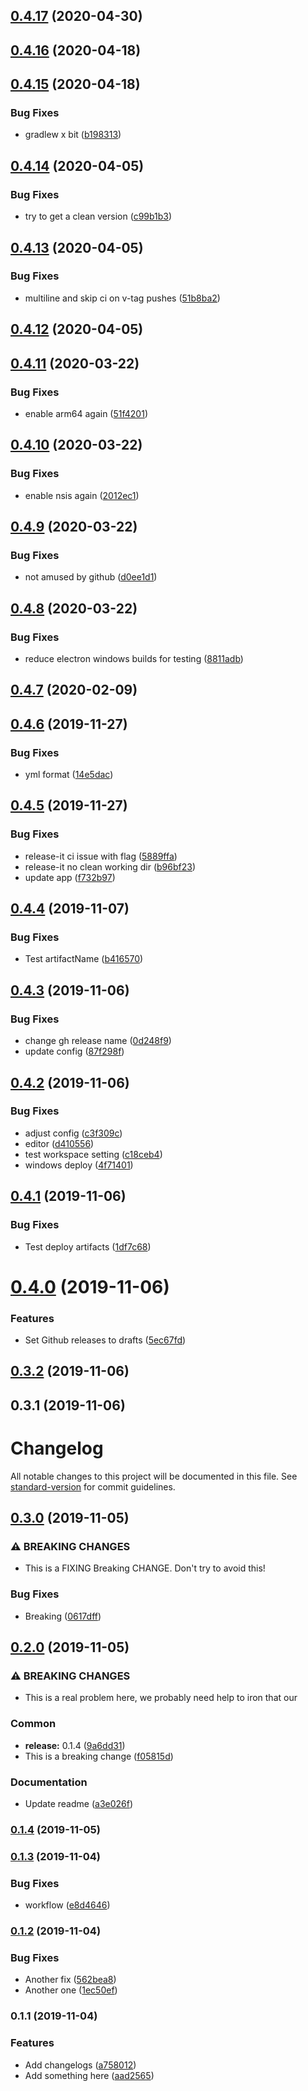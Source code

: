 ## [0.4.17](https://github.com/brindosch/hyperion-remote/compare/v0.4.16...v0.4.17) (2020-04-30)

## [0.4.16](https://github.com/brindosch/hyperion-remote/compare/v0.4.15...v0.4.16) (2020-04-18)

## [0.4.15](https://github.com/brindosch/hyperion-remote/compare/v0.4.14...v0.4.15) (2020-04-18)


### Bug Fixes

* gradlew x bit ([b198313](https://github.com/brindosch/hyperion-remote/commit/b198313f106c5286f12abc4e8dbedb67e5455c6e))

## [0.4.14](https://github.com/brindosch/hyperion-remote/compare/v0.4.13...v0.4.14) (2020-04-05)


### Bug Fixes

* try to get a clean version ([c99b1b3](https://github.com/brindosch/hyperion-remote/commit/c99b1b38f3487bc022d0eee378df7f5049b7fc1e))

## [0.4.13](https://github.com/brindosch/hyperion-remote/compare/v0.4.12...v0.4.13) (2020-04-05)


### Bug Fixes

* multiline and skip ci on v-tag pushes ([51b8ba2](https://github.com/brindosch/hyperion-remote/commit/51b8ba2b0fdf293d0bbfd9882222b930d077e2bc))

## [0.4.12](https://github.com/brindosch/hyperion-remote/compare/v0.4.11...v0.4.12) (2020-04-05)

## [0.4.11](https://github.com/brindosch/hyperion-remote/compare/v0.4.10...v0.4.11) (2020-03-22)


### Bug Fixes

* enable arm64 again ([51f4201](https://github.com/brindosch/hyperion-remote/commit/51f42016875c23b8daffb3c2be4c5b656621753d))

## [0.4.10](https://github.com/brindosch/hyperion-remote/compare/v0.4.9...v0.4.10) (2020-03-22)


### Bug Fixes

* enable nsis again ([2012ec1](https://github.com/brindosch/hyperion-remote/commit/2012ec18ab79ea2073ddc5db16710825a074e06c))

## [0.4.9](https://github.com/brindosch/hyperion-remote/compare/v0.4.8...v0.4.9) (2020-03-22)


### Bug Fixes

* not amused by github ([d0ee1d1](https://github.com/brindosch/hyperion-remote/commit/d0ee1d1de0e894a9da1ceacf72abfa5dc5f3601e))

## [0.4.8](https://github.com/brindosch/hyperion-remote/compare/v0.4.7...v0.4.8) (2020-03-22)


### Bug Fixes

* reduce electron windows builds for testing ([8811adb](https://github.com/brindosch/hyperion-remote/commit/8811adbab9be14a4cc0e273a0b843feffed4f199))

## [0.4.7](https://github.com/brindosch/hyperion-remote/compare/v0.4.6...v0.4.7) (2020-02-09)

## [0.4.6](https://github.com/brindosch/hyperion-remote/compare/v0.4.5...v0.4.6) (2019-11-27)


### Bug Fixes

* yml format ([14e5dac](https://github.com/brindosch/hyperion-remote/commit/14e5daccff71471e33f3deff104f65b96e07f9b9))

## [0.4.5](https://github.com/brindosch/hyperion-remote/compare/v0.4.4...v0.4.5) (2019-11-27)


### Bug Fixes

* release-it ci issue with flag ([5889ffa](https://github.com/brindosch/hyperion-remote/commit/5889ffac211e910a70ee9f65d90514246f61aa3e))
* release-it no clean working dir ([b96bf23](https://github.com/brindosch/hyperion-remote/commit/b96bf23a4ff15934fa84e1131e8acd12ccc38d5e))
* update app ([f732b97](https://github.com/brindosch/hyperion-remote/commit/f732b97ab65f7e6c65650b2daead1ef2dbfbb5f1))

## [0.4.4](https://github.com/brindosch/hyperion-remote/compare/v0.4.3...v0.4.4) (2019-11-07)


### Bug Fixes

* Test artifactName ([b416570](https://github.com/brindosch/hyperion-remote/commit/b416570e9f02f41d329500f35da9d5472fb81e21))

## [0.4.3](https://github.com/brindosch/hyperion-remote/compare/v0.4.2...v0.4.3) (2019-11-06)


### Bug Fixes

* change gh release name ([0d248f9](https://github.com/brindosch/hyperion-remote/commit/0d248f94d95c12a5f63946a6d74181d6a1c650f9))
* update config ([87f298f](https://github.com/brindosch/hyperion-remote/commit/87f298fc84ae5ec220ce8db88517f5620512c441))

## [0.4.2](https://github.com/brindosch/hyperion-remote/compare/v0.4.1...v0.4.2) (2019-11-06)


### Bug Fixes

* adjust config ([c3f309c](https://github.com/brindosch/hyperion-remote/commit/c3f309c6e516de156318b0004d3598eb4799ccde))
* editor ([d410556](https://github.com/brindosch/hyperion-remote/commit/d41055635093eb68bfcdc30ab5835f3f2b3a7e67))
* test workspace setting ([c18ceb4](https://github.com/brindosch/hyperion-remote/commit/c18ceb4ac6863110ec7ccd61893bfb590dd10c58))
* windows deploy ([4f71401](https://github.com/brindosch/hyperion-remote/commit/4f71401f62c5c1404af39993f53c96b390444eef))

## [0.4.1](https://github.com/brindosch/hyperion-remote/compare/v0.4.0...v0.4.1) (2019-11-06)


### Bug Fixes

* Test deploy artifacts ([1df7c68](https://github.com/brindosch/hyperion-remote/commit/1df7c6859f7ebfdf67f94a0fd0fb21defd38fd9f))

# [0.4.0](https://github.com/brindosch/hyperion-remote/compare/v0.3.2...v0.4.0) (2019-11-06)


### Features

* Set Github releases to drafts ([5ec67fd](https://github.com/brindosch/hyperion-remote/commit/5ec67fd302347b1214d233979f6069c0c404c2cd))

## [0.3.2](https://github.com/brindosch/hyperion-remote/compare/v0.3.1...v0.3.2) (2019-11-06)

## 0.3.1 (2019-11-06)

# Changelog

All notable changes to this project will be documented in this file. See [standard-version](https://github.com/conventional-changelog/standard-version) for commit guidelines.

## [0.3.0](https://github.com/brindosch/hyperion-remote/compare/v0.2.0...v0.3.0) (2019-11-05)


### ⚠ BREAKING CHANGES

* This is a FIXING Breaking CHANGE. Don't try to avoid this!

### Bug Fixes

* Breaking ([0617dff](https://github.com/brindosch/hyperion-remote/commit/0617dffc14b4a038df927dea98c4fcf77bb28d9f))

## [0.2.0](https://github.com/brindosch/hyperion-remote/compare/v0.1.5...v0.2.0) (2019-11-05)


### ⚠ BREAKING CHANGES

* This is a real problem here, we probably need help to iron that our

### Common

* **release:** 0.1.4 ([9a6dd31](https://github.com/brindosch/hyperion-remote/commit/9a6dd31e66d79b7ceabb5e2fcc266e4599fe6f70))
* This is a breaking change ([f05815d](https://github.com/brindosch/hyperion-remote/commit/f05815da72a0aa8e459585c50ad721cf834b6f62))


### Documentation

* Update readme ([a3e026f](https://github.com/brindosch/hyperion-remote/commit/a3e026f2cba68add9deec648988159c51ed1f575))

### [0.1.4](https://github.com/brindosch/hyperion-remote/compare/v0.1.5...v0.1.4) (2019-11-05)

### [0.1.3](https://github.com/brindosch/hyperion-remote/compare/v0.1.2...v0.1.3) (2019-11-04)


### Bug Fixes

* workflow ([e8d4646](https://github.com/brindosch/hyperion-remote/commit/e8d4646d972af8265d630c9bbd48a379df82e59f))

### [0.1.2](https://github.com/brindosch/hyperion-remote/compare/v0.1.1...v0.1.2) (2019-11-04)


### Bug Fixes

* Another fix ([562bea8](https://github.com/brindosch/hyperion-remote/commit/562bea8fd89e52aaad033df1643f84593077906c))
* Another one ([1ec50ef](https://github.com/brindosch/hyperion-remote/commit/1ec50efa982165fc82d431f27fa84bc07f2a1007))

### 0.1.1 (2019-11-04)


### Features

* Add changelogs ([a758012](https://github.com/brindosch/hyperion-remote/commit/a758012157d124861a0c10451ef5b8a8188f0a79))
* Add something here ([aad2565](https://github.com/brindosch/hyperion-remote/commit/aad2565bf9e859a8af5ec6f2619c0c8e8a987815))
